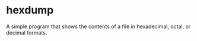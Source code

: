 hexdump
=======
A simple program that shows the contents of a file in hexadecimal, octal, or decimal formats.

